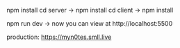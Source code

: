 npm install
cd server -> npm install
cd client -> npm install

npm run dev -> now you can view at http://localhost:5500



production: https://myn0tes.smll.live
